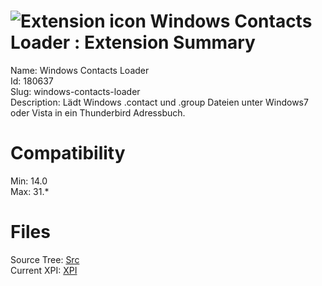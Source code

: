 # ![Extension icon](https://addons.thunderbird.net/user-media/addon_icons/180/180637-64.png?modified=1353418433) Windows Contacts Loader : Extension Summary

Name: Windows Contacts Loader  
Id: 180637  
Slug: windows-contacts-loader  
Description: Lädt Windows .contact und .group Dateien  unter Windows7 oder Vista in ein Thunderbird Adressbuch.
  

# Compatibility
Min: 14.0  
Max: 31.*  

# Files

Source Tree: [Src](C:/Dev/Thunderbird/ThunderKdB/xall/xOther/180637-windows-contacts-loader/src)  
Current XPI: [XPI](C:/Dev/Thunderbird/ThunderKdB/xall/xOther/180637-windows-contacts-loader/xpi)  




